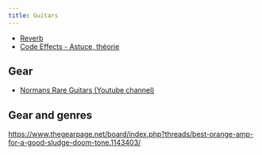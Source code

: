 ```yaml
---
title: Guitars
---
```


- [Reverb](https://reverb.com/fr)
- [Code Effects - Astuce, théorie](http://www.coda-effects.fr/p/astuces-theorie.html)

## Gear

- [Normans Rare Guitars (Youtube channel)](https://www.youtube.com/user/NormansRareGuitars)

## Gear and genres

https://www.thegearpage.net/board/index.php?threads/best-orange-amp-for-a-good-sludge-doom-tone.1143403/